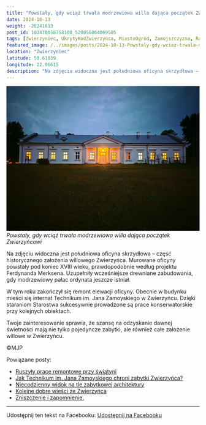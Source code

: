 ```yaml
---
title: "Powstały, gdy wciąż trwała modrzewiowa willa dająca początek Zwierzyńcowi"
date: 2024-10-13
weight: -20241013
post_id: 103478058758108_520056864069505
tags: [Zwierzyniec, UkrytyKodZwierzyńca, MiastoOgród, Zamojszczyzna, Roztocze, Lubelskie, villarestituta, turystyka, dziedzictwo, zabytki, krajobrazy, TajemnicePrzeszłości, PodróżeWczasie, MagiczneMiejsce]
featured_image: /../images/posts/2024-10-13-Powstaly-gdy-wciaz-trwala-modrzewiowa-willa-dajaca-poczatek.jpg
location: "Zwierzyniec"
latitude: 50.61039
longitude: 22.96615
description: "Na zdjęciu widoczna jest południowa oficyna skrzydłowa – część historycznego założenia willowego Zwierzyńca. Murowane oficyny powstały pod koniec XVII..."
---
```


![Powstały, gdy wciąż trwała modrzewiowa willa dająca początek Zwierzyńcowi](/images/posts/2024-10-13-Powstaly-gdy-wciaz-trwala-modrzewiowa-willa-dajaca-poczatek.jpg)
*Powstały, gdy wciąż trwała modrzewiowa willa dająca początek Zwierzyńcowi*

Na zdjęciu widoczna jest południowa oficyna skrzydłowa – część historycznego założenia willowego Zwierzyńca. Murowane oficyny powstały pod koniec XVIII wieku, prawdopodobnie według projektu Ferdynanda Merksena. Uzupełniły wcześniejsze drewniane zabudowania, gdy modrzewiowy pałac ordynata jeszcze istniał.

W tym roku zakończył się remont elewacji oficyny. Obecnie w budynku mieści się internat Technikum im. Jana Zamoyskiego w Zwierzyńcu. Dzięki staraniom Starostwa sukcesywnie prowadzone są prace konserwatorskie przy kolejnych obiektach.

Twoje zainteresowanie sprawia, że szansę na odzyskanie dawnej świetności mają nie tylko pojedyncze zabytki, ale również całe założenie willowe w Zwierzyńcu.



©MJP

Powiązane posty:
- [Ruszyły prace remontowe przy świątyni](/posts/Ruszyly-prace-remontowe-przy-swiatyni)
- [Jak Technikum im. Jana Zamoyskiego chroni zabytki Zwierzyńca?](/posts/Jak-Technikum-im-Jana-Zamoyskiego-chroni-zabytki-Zwierzynca)
- [Niecodzienny widok na tle zabytkowej architektury](/posts/Niecodzienny-widok-na-tle-zabytkowej-architektury)
- [Kolejne dobre wieści ze Zwierzyńca](/posts/Kolejne-dobre-wiesci-ze-Zwierzynca)
- [Zniszczenie i zapomnienie.](/posts/Zniszczenie-i-zapomnienie)


---

Udostępnij ten tekst na Facebooku:
[Udostępnij na Facebooku](https://www.facebook.com/sharer/sharer.php?u=https://stowarzyszeniewachniewskiej.pl/posts/Powstaly-gdy-wciaz-trwala-modrzewiowa-willa-dajaca-poczatek)

<script type="application/ld+json">
{
  "@context": "https://schema.org",
  "@type": "BlogPosting",
  "headline": "Powstały, gdy wciąż trwała modrzewiowa willa dająca początek Zwierzyńcowi",
  "datePublished": "2024-10-13",
  "dateModified": "2024-10-13",
  "author": {
    "@type": "Person",
    "name": "Michał Jan Patyk"
  },
  "publisher": {
    "@type": "Organization",
    "name": "Stowarzyszenie im. Aleksandry Wachniewskiej",
    "logo": {
      "@type": "ImageObject",
      "url": "https://stowarzyszeniewachniewskiej.pl/images/logo/logo.svg"
    }
  },
  "mainEntityOfPage": {
    "@type": "WebPage",
    "@id": "https://stowarzyszeniewachniewskiej.pl/posts/Powstaly-gdy-wciaz-trwala-modrzewiowa-willa-dajaca-poczatek"
  },
  "image": {
    "@type": "ImageObject",
    "url": "https://stowarzyszeniewachniewskiej.pl/images/posts/2024-10-13-Powstaly-gdy-wciaz-trwala-modrzewiowa-willa-dajaca-poczatek.jpg"
  },
  "articleSection": "Dziedzictwo Kulturowe i Zabytki",
  "keywords": "Zwierzyniec, UkrytyKodZwierzyńca, MiastoOgród, Zamojszczyzna, Roztocze, Lubelskie, villarestituta, turystyka, dziedzictwo, zabytki, krajobrazy, TajemnicePrzeszłości, PodróżeWczasie, MagiczneMiejsce",
  "wordCount": 88,
  "articleBody": "Na zdjęciu widoczna jest południowa oficyna skrzydłowa – część historycznego założenia willowego Zwierzyńca. Murowane oficyny powstały pod koniec XVIII wieku, prawdopodobnie według projektu Ferdynanda Merksena. Uzupełniły wcześniejsze drewniane zabudowania, gdy modrzewiowy pałac ordynata jeszcze istniał.\n\nW tym roku zakończył się remont elewacji oficyny. Obecnie w budynku mieści się internat Technikum im. Jana Zamoyskiego w Zwierzyńcu. Dzięki staraniom Starostwa sukcesywnie prowadzone są prace konserwatorskie przy kolejnych obiektach.\n\nTwoje zainteresowanie sprawia, że szansę na odzyskanie dawnej świetności mają nie tylko pojedyncze zabytki, ale również całe założenie willowe w Zwierzyńcu.\n\n             \n\n©MJP",
  "description": "Odkryj piękno Zwierzyńca i jego zabytki.",
  "copyrightHolder": {
    "@type": "Person",
    "name": "Michał Jan Patyk"
  }
}
</script>
<script type="application/ld+json">
{
  "@context": "https://schema.org",
  "@type": "BreadcrumbList",
  "itemListElement": [
    {
      "@type": "ListItem",
      "position": 1,
      "name": "Home",
      "item": "https://stowarzyszeniewachniewskiej.pl"
    },
    {
      "@type": "ListItem",
      "position": 2,
      "name": "posts",
      "item": "https://stowarzyszeniewachniewskiej.pl/posts"
    },
    {
      "@type": "ListItem",
      "position": 3,
      "name": "Powstały, gdy wciąż trwała modrzewiowa willa dająca początek Zwierzyńcowi",
      "item": "https://stowarzyszeniewachniewskiej.pl/posts/Powstaly-gdy-wciaz-trwala-modrzewiowa-willa-dajaca-poczatek"
    }
  ]
}
</script>
